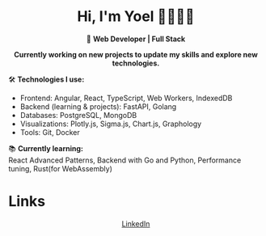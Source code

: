 <h1 align="center">Hi, I'm Yoel 👋🧑🏽‍💻</h1>

<div align="center">
🚀 <strong>Web Developer | Full Stack</strong><br>

<strong>Currently working on new projects to update my skills and explore new technologies.</strong>

</div>


🛠️ **Technologies I use:**  
- Frontend: Angular, React, TypeScript, Web Workers, IndexedDB  
- Backend (learning & projects): FastAPI, Golang  
- Databases: PostgreSQL, MongoDB  
- Visualizations: Plotly.js, Sigma.js, Chart.js, Graphology  
- Tools: Git, Docker

📚 **Currently learning:**  
React Advanced Patterns, Backend with Go and Python, Performance tuning, Rust(for WebAssembly)

# Links

<p align="center">
  <a href="https://www.linkedin.com/in/yoel-villa/">LinkedIn</a><br>
</p>


















<!--
**95yoel/95yoel** is a ✨ _special_ ✨ repository because its `README.md` (this file) appears on your GitHub profile.

Here are some ideas to get you started:

- 🔭 I’m currently working on ...
- 🌱 I’m currently learning ...
- 👯 I’m looking to collaborate on ...
- 🤔 I’m looking for help with ...
- 💬 Ask me about ...
- 📫 How to reach me: ...
- 😄 Pronouns: ...
- ⚡ Fun fact: ...
-->
